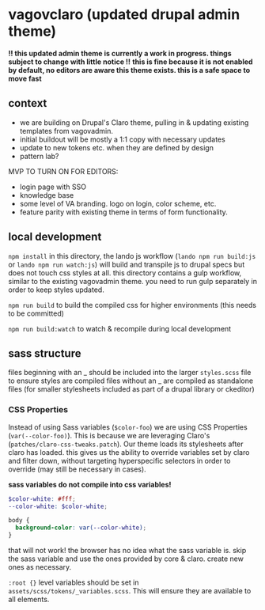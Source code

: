 # vagovclaro (updated drupal admin theme)

**!! this updated admin theme is currently a work in progress. things subject to change with little notice !!**
**this is fine because it is not enabled by default, no editors are aware this theme exists. this is a safe space to move fast**

## context

- we are building on Drupal's Claro theme, pulling in & updating existing templates from vagovadmin.
- initial buildout will be mostly a 1:1 copy with necessary updates
- update to new tokens etc. when they are defined by design
- pattern lab?


MVP TO TURN ON FOR EDITORS:
- login page with SSO
- knowledge base
- some level of VA branding. logo on login, color scheme, etc.
- feature parity with existing theme in terms of form functionality.

## local development
`npm install` in this directory, the lando js workflow (`lando npm run build:js` or `lando npm run watch:js`) will build
and transpile js to drupal specs but does not touch css styles at all. this directory contains a gulp workflow, similar to
the existing vagovadmin theme. you need to run gulp separately in order to keep styles updated.

`npm run build` to build the compiled css for higher environments (this needs to be committed)

`npm run build:watch` to watch & recompile during local development

## sass structure
files beginning with an _ should be included into the larger `styles.scss` file to ensure styles are compiled
files without an _ are compiled as standalone files (for smaller stylesheets included as part of a drupal library or ckeditor)

### CSS Properties
Instead of using Sass variables (`$color-foo`) we are using CSS Properties (`var(--color-foo)`). This is because we are
leveraging Claro's (`patches/claro-css-tweaks.patch`). Our theme loads its stylesheets after claro has loaded.
this gives us the ability to override variables set by claro and filter down, without targeting hyperspecific selectors
in order to override (may still be necessary in cases).

**sass variables do not compile into css variables!**
```scss
$color-white: #fff;
--color-white: $color-white;

body {
  background-color: var(--color-white);
}
```
that will not work! the browser has no idea what the sass variable is. skip the sass variable and use
the ones provided by core & claro. create new ones as necessary.

`:root {}` level variables should be set in `assets/scss/tokens/_variables.scss`. This will ensure they
are available to all elements.
